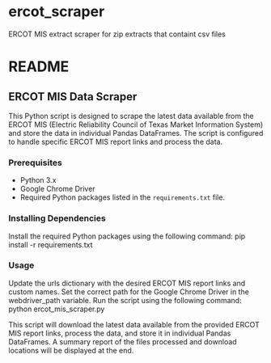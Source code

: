 # ercot_scraper
ERCOT MIS extract scraper for zip extracts that containt csv files

# README

## ERCOT MIS Data Scraper

This Python script is designed to scrape the latest data available from the ERCOT MIS (Electric Reliability Council of Texas Market Information System) and store the data in individual Pandas DataFrames. The script is configured to handle specific ERCOT MIS report links and process the data.

### Prerequisites

- Python 3.x
- Google Chrome Driver
- Required Python packages listed in the `requirements.txt` file.

### Installing Dependencies

Install the required Python packages using the following command:
pip install -r requirements.txt


### Usage

Update the urls dictionary with the desired ERCOT MIS report links and custom names.
Set the correct path for the Google Chrome Driver in the webdriver_path variable.
Run the script using the following command:
python ercot_mis_scraper.py

This script will download the latest data available from the provided ERCOT MIS report links, process the data, and store it in individual Pandas DataFrames. A summary report of the files processed and download locations will be displayed at the end.
